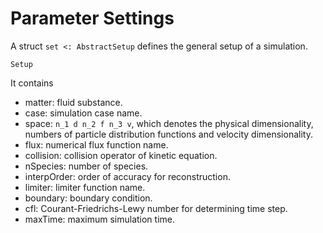 # Parameter Settings

A struct `set <: AbstractSetup` defines the general setup of a simulation.
```@docs
Setup
```
It contains
- matter: fluid substance.
- case: simulation case name.
- space: ``n_1 d n_2 f n_3 v``, which denotes the physical dimensionality, numbers of particle distribution functions and velocity dimensionality.
- flux: numerical flux function name.
- collision: collision operator of kinetic equation.
- nSpecies: number of species.
- interpOrder: order of accuracy for reconstruction.
- limiter: limiter function name.
- boundary: boundary condition.
- cfl: Courant-Friedrichs-Lewy number for determining time step.
- maxTime: maximum simulation time.
